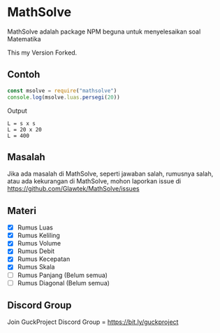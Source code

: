 # MathSolve
MathSolve adalah package NPM beguna untuk menyelesaikan soal Matematika

This my Version Forked.
## Contoh
```js
const msolve = require("mathsolve")
console.log(msolve.luas.persegi(20))
```
Output
```
L = s x s
L = 20 x 20
L = 400
```
## Masalah
Jika ada masalah di MathSolve, seperti jawaban salah, rumusnya salah, atau ada kekurangan di MathSolve, mohon laporkan issue di https://github.com/Glawtek/MathSolve/issues
## Materi
- [X] Rumus Luas
- [X] Rumus Keliling
- [X] Rumus Volume
- [X] Rumus Debit
- [X] Rumus Kecepatan
- [X] Rumus Skala
- [ ] Rumus Panjang (Belum semua)
- [ ] Rumus Diagonal (Belum semua)
## Discord Group
Join GuckProject Discord Group = https://bit.ly/guckproject
